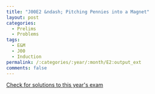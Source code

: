 ```yaml
---
title: "J00E2 &ndash; Pitching Pennies into a Magnet"
layout: post
categories:
  - Prelims
  - Problems
tags:
  - E&M
  - J00
  - Induction
permalink: /:categories/:year/:month/E2:output_ext
comments: false
---
```

<object data="2000J2E.pdf" type="application/pdf" width="100%" height="500"></object>
<div class="message"><a href='https://princetonprelim.com/prelim/4/'>Check for solutions to this year's exam</a></div>